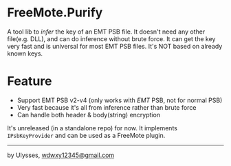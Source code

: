 # FreeMote.Purify

A tool lib to *infer* the key of an EMT PSB file. It doesn't need any other file(e.g. DLL), and can do inference without brute force. It can get the key very fast and is universal for most EMT PSB files. It's NOT based on already known keys.

# Feature
* Support EMT PSB v2-v4 (only works with *EMT* PSB, not for normal PSB)
* Very fast because it's all from inference rather than brute force
* Can handle both header & body(string) encryption

It's unreleased (in a standalone repo) for now. It implements `IPsbKeyProvider` and can be used as a FreeMote plugin.

---
by Ulysses, wdwxy12345@gmail.com


